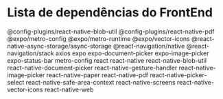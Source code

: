# Lista de dependências do FrontEnd

@config-plugins/react-native-blob-util @config-plugins/react-native-pdf @expo/metro-config @expo/metro-runtime @expo/vector-icons @react-native-async-storage/async-storage @react-navigation/native @react-navigation/stack axios expo expo-document-picker   expo-image-picker expo-status-bar metro-config react react-native react-native-blob-util react-native-document-picker react-native-gesture-handler react-native-image-picker react-native-paper react-native-pdf react-native-picker-select react-native-safe-area-context react-native-screens react-native-vector-icons react-native-web 
